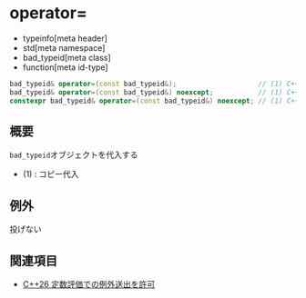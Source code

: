 # operator=
* typeinfo[meta header]
* std[meta namespace]
* bad_typeid[meta class]
* function[meta id-type]

```cpp
bad_typeid& operator=(const bad_typeid&);                    // (1) C++03
bad_typeid& operator=(const bad_typeid&) noexcept;           // (1) C++11
constexpr bad_typeid& operator=(const bad_typeid&) noexcept; // (1) C++26
```

## 概要
`bad_typeid`オブジェクトを代入する

- (1) : コピー代入


## 例外
投げない


## 関連項目
- [C++26 定数評価での例外送出を許可](/lang/cpp26/allowing_exception_throwing_in_constant-evaluation.md)

